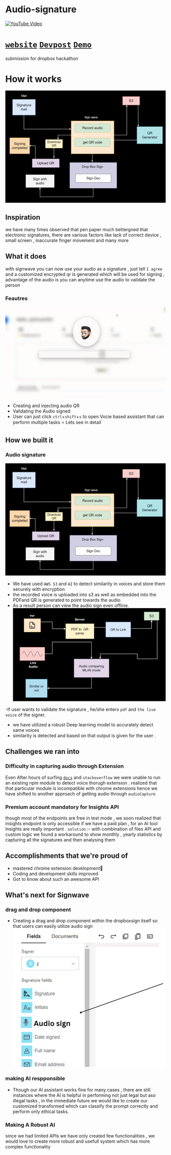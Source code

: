 # Audio-signature
[![YouTube Video](https://img.youtube.com/vi/w-AHgb_e0kI/0.jpg)](https://www.youtube.com/watch?v=w-AHgb_e0kI)
# [`website`](https://home-tau-cyan.vercel.app/) [`Devpost`](https://devpost.com/software/signwave) [`Demo`](https://youtu.be/w-AHgb_e0kI)
submission for dropbox hackathon

# How it works
![QR](https://github.com/jashwanth0712/Audio-signature/blob/main/website/src/assets/getQr.png?raw=true)
## Inspiration
we have many times observed that pen paper much bettergned that electronic signatures, there are various factors like lack of correct device , small screen , inaccurate finger movement and many more 
## What it does
with signwave you can now use your audio as a signature , just tell `I agree` and a customized encrypted qr is generated which will be used for signing , advantage of the audio is you can anytime use the audio to validate the person 
### Feautres 
![gif](https://github.com/jashwanth0712/Audio-signature/blob/main/landingpage/assets/listening_animation.gif?raw=true)
- Creating and injecting audio QR 
- Validating the Audio signed 
- User can just click `ctrl`+`shift`+`s` to open Vocie based assistant that can perform multiple tasks
⭐ Lets see in detail

## How we built it
###  Audio signature
![QR](https://github.com/jashwanth0712/Audio-signature/blob/main/website/src/assets/getQr.png?raw=true)
- We have used `AWS S3` and `AI` to detect similarity in voices and store them securely with encryption
- the recorded voice is uploaded into s3 as well as embedded into the PDFand QR is generated to point towards the audio.
- As a result person can view the audio sign even offline.
![compare](https://github.com/jashwanth0712/Audio-signature/blob/main/website/src/assets/compare_voice.png?raw=true)

-If user wants to validate the signature , he/she enters `pdf` and `the live voice` of the signer.
- we have utilized a robust Deep learning model to accurately detect same voices
- similarity is detected and based on that output is given for the user .
## Challenges we ran into
### Difficulty in capturing audio through Extension
Even After hours of surfing [`docs`](https://developer.chrome.com/docs/extensions/mv3/screen_capture/) and `stackoverflow` we were unable to run an existing npm module to detect voice thorugh extension .
realized that that particular module is incompatible with chrome extensions hence we have shifted to another approach of getting audio through `audioCapture` 

### Premium account mandatory for Insights API 
though most of the endpoints are free in test mode , we soon realized that insights endpoint is only accessible if we have a paid plan , for an AI tool Insights are really important . 
`solution` :- with combination of files API and custom logic we found a workaround to show monthly , yearly statistics by capturing all the signatures and then analysing them

## Accomplishments that we're proud of
- mastered chrome extension development🤩 
- Coding and development skills improved 
- Got to know about such an awesome API
## What's next for Signwave
### drag and drop component
-  Creating a drag and drop component within the dropboxsign itself so that users can easily utilize audio sign 
![](https://github.com/jashwanth0712/Audio-signature/blob/main/website/src/assets/next.png?raw=true)
### making AI respponsible
- Though our AI assistant works fine for many cases , there are still instances where the AI is helpful in performing not just legal but aso illegal tasks , in the immediate future we would like to create our customized transformed which can classify the prompt correctly and perform only ethical tasks.
### Making A Robust AI
since we had limited APIs we have only created few functionalities , we would love to create more robust and usefull system which has more complex functionality
